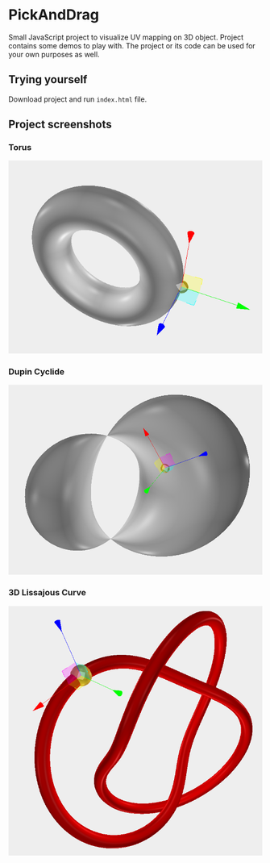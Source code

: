 # PickAndDrag
Small JavaScript project to visualize UV mapping on 3D object.
Project contains some demos to play with.
The project or its code can be used for your own purposes as well.

## Trying yourself
Download project and run `index.html` file.

## Project screenshots
### Torus
![Screenshots](/Images/Torus.png)
### Dupin Cyclide
![Screenshots](/Images/Dupin_cyclide.png)
### 3D Lissajous Curve
![Screenshots](/Images/3D_Lissajous_curve.png)
